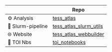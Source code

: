 
|                  | Repo     | 
|------------------|-----------|
| ⚙️  Analysis      | [tess_atlas](https://github.com/tess-atlas/tess_atlas)     | 
| 🚂 Slurm-pipeline| [tess_atlas_slurm_utils](https://github.com/tess-atlas/tess_atlas_slurm_utils) | 
| 🌐 Website       | [tess_atlas_webbuilder](https://github.com/tess-atlas/tess_atlas_webbuilder)  | 
| 📒 TOI Nbs       | [toi_notebooks](https://github.com/tess-atlas/toi_notebooks)  | 
